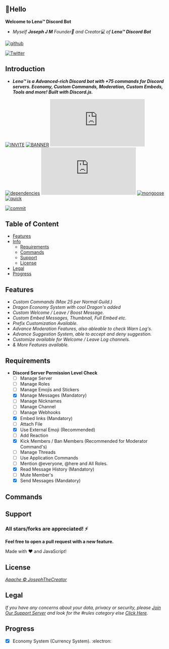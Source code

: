 ## 👋Hello

**Welcome to Leno™ Discord Bot**

- *Myself **Joseph J M** Founder👑 and Creator💻 of **Leno™ Discord Bot***

[![github](https://img.shields.io/github/followers/JosephTheCreator?style=social)](https://github.com/JosephTheCreator)

[![Twitter](https://img.shields.io/twitter/url?style=social&url=https%3A%2F%2Ftwitter.com%2Flenobotdiscord)](https://twitter.com/lenobotdiscord) 
## Introduction

- ***Leno™ is a Advanced-rich Discord bot with +75 commands for Discord servers. Economy, Custom Commands, Moderation, Custom Embeds, Tools and more! Built with Discord.js.***

[![INVITE](https://img.shields.io/badge/Invite-Leno%E2%84%A2-brightgreen)](https://discord.com/api/oauth2/authorize?client_id=860445158519341079&permissions=167441329270&redirect_uri=https%3A%2F%2Fdiscord.gg%2FqCZXvbNJ9d&response_type=code&scope=guilds.join%20bot%20applications.commands) 
[![BANNER](https://img.shields.io/badge/Join-Support%20Server-blue)](https://discord.gg/qCZXvbNJ9d)
[![license](https://img.shields.io/npm/l/discord.js)](https://www.npmjs.com/package/discord.js?source=post_page-----7b5fe27cb6fa----------------------)
[![dependencies](https://img.shields.io/hackage-deps/v/di)](https://www.npmjs.com/package/discord.js?source=post_page-----7b5fe27cb6fa----------------------) 
[![node](https://img.shields.io/node/v/discord.js)](https://www.npmjs.com/package/discord.js?source=post_page-----7b5fe27cb6fa----------------------) 
[![mongoose](https://img.shields.io/node/v/mongoose?label=Database)](https://www.npmjs.com/package/mongoose)
[![quick](https://img.shields.io/node/v/quick?label=SQL)](https://www.npmjs.com/package/quick.db)

[![commit](https://img.shields.io/github/last-commit/JosephTheCreator/lenodiscordbot)](https://github.com/JosephTheCreator) 
## Table of Content
- [Features](#features)
- [Info](docs/README.md)
  - [Requirements](#requirements)
  - [Commands](#requirements)
  - [Support](#support) 
  - [License](#license)
- [Legal](#legal)
- [Progress](#progress)
## Features

- *Custom Commands (Max 25 per Normal Guild.)*
- *Dragon Economy System with cool Dragon's added*
- *Custom Welcome / Leave / Boost Message.*
- *Custom Embed Messages, Thumbnail, Full Embed etc.*
- *Prefix Customization Available.*
- *Advance Moderation Features, also ableable to check Warn Log's.*
- *Advance Suggestion System, able to accept and deny suggestion.*
- *Customize available for Welcome / Leave Log channels.*
- *& More Features available.*

## Requirements
- **Discord Server Permission Level Check**
  - [ ] Manage Server
  - [ ] Manage Roles
  - [ ] Manage Emojis and Stickers
  - [x] Manage Messages (Mandatory)
  - [ ] Manage Nicknames
  - [ ] Manage Channel
  - [ ] Manage Webhooks
  - [x] Embed links (Mandatory)
  - [ ] Attach File
  - [x] Use External Emoji (Recommended)
  - [ ] Add Reaction
  - [x] Kick Members / Ban Members (Recommended for Moderator Command's)
  - [ ] Manage Threads
  - [ ] Use Application Commands
  - [ ] Mention @everyone, @here and All Roles. 
  - [x] Read Message History (Mandatory)
  - [ ] Mute Member's
  - [x] Send Messages (Mandatory)

## Commands

## Support

### All stars/forks are appreciated! ⚡

**Feel free to open a pull request with a new feature.**

Made with ❤️ and JavaScript!

## License

*[Apache © JosephTheCreator](./LICENSE)*

## Legal

*If you have any concerns about your data, privacy or security, please [Join Our Support Server](https://discord.gg/qCZXvbNJ9d) and look for the #rules category else [Click Here]().*


## Progress

- [x] Economy System (Currency System). :electron:
